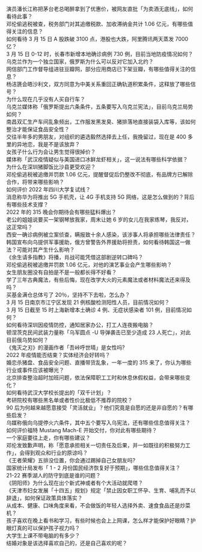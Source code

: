 演员潘长江称把茅台老总喝醉拿到了优惠价，被网友直批「为卖酒无底线」，如何看待此事？  
邓伦偷逃税被查，税务部门对其追缴税款、加收滞纳金共计 1.06 亿元，有哪些值得关注的信息？  
如何看待 3 月 15 日 A 股跌破 3100 点，港股也大跌，阿里腾讯两天蒸发 7000 亿？  
3 月 15 日 0-12 时，长春市新增本地确诊病例 730 例，目前当地防疫情况如何？  
乌克兰作为一个独立国家，俄罗斯为什么可以反对它加入北约？  
网信部门工作督导组进驻豆瓣网，部分应用商店已下架豆瓣，有哪些值得关注的信息？  
杨洁篪会晤沙利文，双方同意为中美关系重回正确轨道积累条件，这释放了哪些信号？  
为什么现在几乎没有人买自行车？  
乌克兰媒体称「俄罗斯提出六条条件，五条要写入乌克兰宪法」，目前乌克兰局势如何？  
南昌双汇生产车间乱象频出，工作服发黑发臭、猪排落地直接装袋入库等，该如何整治才能保证食品安全性？  
交往半年多的男朋友，对组织的遴选毅然选择去上任，我挽留过，现在是 400 多里的异地恋，我是不是该放弃？  
女孩子什么行为会让男生觉得很掉价？  
媒体称「武汉疫情疑似与美国进口冰鲜龙虾相关」，这一说法有哪些科学依据？  
为什么在深圳猪脚饭比沙县更受欢迎？  
邓伦偷逃税被追缴并罚款 1.06 亿元，提醒督促后仍整改不彻底，有品牌方已解除合作，将带来哪些影响？  
如何评价 2022 年四川大学复试线？  
消息称华为将推出 5G 手机壳，让 4G 手机支持 5G 网络，这是怎么做到的？背后有哪些技术支撑？  
2022 年的 315 晚会你期待会有哪些猛料爆出？  
老公的姐姐说要买一架钢琴放我家，周末让她 6 岁的女儿在我家练琴，我反对，这正常吗？  
西安一确诊病例被立案侦查，瞒报致十余人感染，该涉事人将承担哪些法律责任？  
韩国宣布向乌提供军事援助，俄方曾警告外界援助将担责，如何看待韩国这一做法？可能对其产生什么影响？  
《余生请多指教》将播，肖战可能凭借这部剧逆转口碑吗？  
邓伦偷逃税被追缴并罚款 1.06 亿元，对他的演艺事业会产生哪些影响？  
女生朋友圈没有自拍是不是一般都长得不好看？  
学了三年古典魔法，有些后悔，现在改学大火的元素魔法或者材料魔法还来得及吗？  
买基金满仓总体亏了 20％，坚持不下去啦，怎么办？  
3 月 15 日南京市江宁区发现 21 例核酸检测阳性人员，目前情况如何？  
3 月 15 日截至 15 时上海新增本土确诊 4 例、无症状感染者 101 例，目前情况如何？  
如何看待深圳因疫情防控，通知居家办公，打工人连夜搬电脑？  
顿涅茨克民间武装力量称「乌军圆点 -U 导弹袭击已至少造成 23 人死亡」，对此目前俄乌势如何？  
《鬼灭之刃》的漫画作者「吾峠呼世晴」是女性吗?  
2022 年疫情能否结束？实体经济会好转吗？  
婚恋杀猪盘、食品安全问题、直播带货乱象，一年一度的 315 来了，你认为哪些行业或事件应该被曝光？  
北京排查整治超时加班问题，依法保障职工工时和休息休假权益，会带来哪些变化？  
如何看待武汉大学校长提出的「双千计划」？  
考研院校有哪些黑名单或者性价比极低不推荐的院校？  
90 后为何越来越愿意接受「灵活就业」？他们究竟是自愿的还是非自愿的？有哪些启发？  
乌媒称俄向乌提停火六条件，其中五个要写入乌宪法，还有哪些信息值得关注？  
如何评价福特 Mustang Mach-E 开始交付，你对此有哪些期待？  
一个家庭要往上走，你有哪些建议？  
邓伦发致歉声明，称「愿意承担相关一切责任及后果，并一如既往的积极努力工作」，会得到观众和行业的原谅吗？  
《王者荣耀》五排没位置，你会通过踢掉自己女朋友吗?  
国家统计局发布「 1 - 2 月份国民经济恢复好于预期」，哪些信息值得关注？  
21-22 赛季湖人的防守到底是谁的问题？  
《阴阳师》为什么现在出个新式神或者有个大活动就爬塔？  
《天津市妇女发展「十四五」规划》规定「禁止因女职工怀孕、生育、哺乳而予以辞退」，如何保证政策具体落实？  
从成本、健康、口味角度来看，不会做饭的年轻人选择外卖、速食食品还是炒菜机？  
孩子喜欢在晚上看书和学习，有些时候也会上上网课，怎么样才能保护好眼睛？护眼灯真的可以保护孩子视力吗？  
大学生上课不带电脑的有多少？  
结婚对象是该选择喜欢自己的，还是自己喜欢的呢？  
